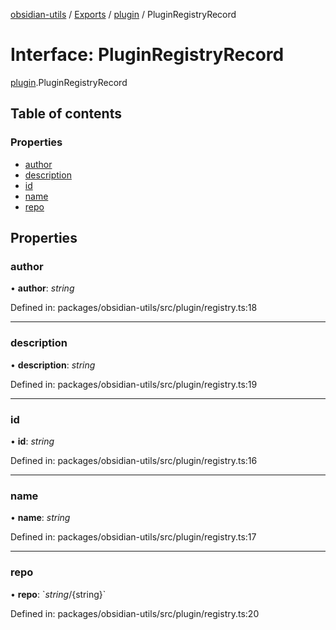 [obsidian-utils](../README.md) / [Exports](../modules.md) / [plugin](../modules/plugin.md) / PluginRegistryRecord

# Interface: PluginRegistryRecord

[plugin](../modules/plugin.md).PluginRegistryRecord

## Table of contents

### Properties

- [author](plugin.pluginregistryrecord.md#author)
- [description](plugin.pluginregistryrecord.md#description)
- [id](plugin.pluginregistryrecord.md#id)
- [name](plugin.pluginregistryrecord.md#name)
- [repo](plugin.pluginregistryrecord.md#repo)

## Properties

### author

• **author**: *string*

Defined in: packages/obsidian-utils/src/plugin/registry.ts:18

___

### description

• **description**: *string*

Defined in: packages/obsidian-utils/src/plugin/registry.ts:19

___

### id

• **id**: *string*

Defined in: packages/obsidian-utils/src/plugin/registry.ts:16

___

### name

• **name**: *string*

Defined in: packages/obsidian-utils/src/plugin/registry.ts:17

___

### repo

• **repo**: \`${string}/${string}\`

Defined in: packages/obsidian-utils/src/plugin/registry.ts:20
